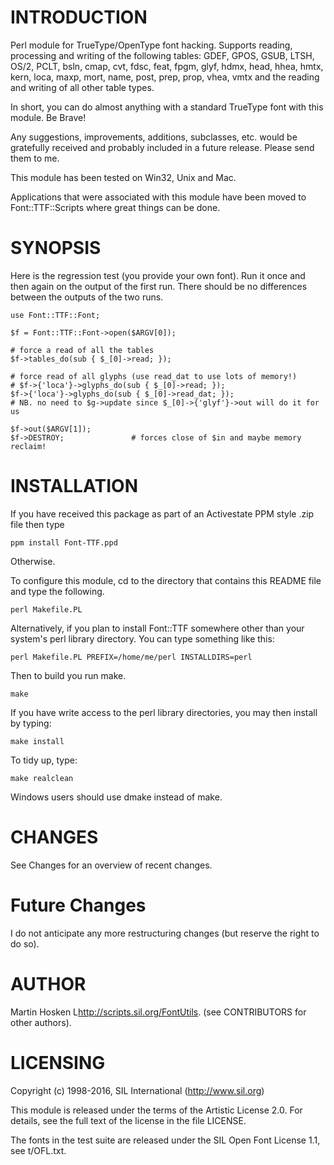 INTRODUCTION
============

Perl module for TrueType/OpenType font hacking. Supports reading, processing and
writing of the following tables: GDEF, GPOS, GSUB, LTSH, OS/2, PCLT,
bsln, cmap, cvt, fdsc, feat, fpgm, glyf, hdmx, head, hhea, hmtx, kern,
loca, maxp, mort, name, post, prep, prop, vhea, vmtx and the reading and
writing of all other table types.

In short, you can do almost anything with a standard TrueType font with
this module. Be Brave!

Any suggestions, improvements, additions, subclasses, etc. would be gratefully
received and probably included in a future release. Please send them to me.

This module has been tested on Win32, Unix and Mac.

Applications that were associated with this module have been moved to
Font::TTF::Scripts where great things can be done.

SYNOPSIS
========

Here is the regression test (you provide your own font). Run it once and then
again on the output of the first run. There should be no differences between
the outputs of the two runs.

    use Font::TTF::Font;

    $f = Font::TTF::Font->open($ARGV[0]);

    # force a read of all the tables
    $f->tables_do(sub { $_[0]->read; });

    # force read of all glyphs (use read_dat to use lots of memory!)
    # $f->{'loca'}->glyphs_do(sub { $_[0]->read; });
    $f->{'loca'}->glyphs_do(sub { $_[0]->read_dat; });
    # NB. no need to $g->update since $_[0]->{'glyf'}->out will do it for us

    $f->out($ARGV[1]);
    $f->DESTROY;               # forces close of $in and maybe memory reclaim!

INSTALLATION
============

If you have received this package as part of an Activestate PPM style .zip file
then type

    ppm install Font-TTF.ppd

Otherwise.

To configure this module, cd to the directory that contains this README file
and type the following.

    perl Makefile.PL

Alternatively, if you plan to install Font::TTF somewhere other than
your system's perl library directory. You can type something like this:

    perl Makefile.PL PREFIX=/home/me/perl INSTALLDIRS=perl

Then to build you run make.

    make

If you have write access to the perl library directories, you may then
install by typing:

    make install

To tidy up, type:

    make realclean

Windows users should use dmake instead of make.

CHANGES
=======

See Changes for an overview of recent changes. 

Future Changes
==============

I do not anticipate any more restructuring changes (but reserve the right to do so).

AUTHOR
======

Martin Hosken L<http://scripts.sil.org/FontUtils>.
(see CONTRIBUTORS for other authors).

LICENSING
=========

Copyright (c) 1998-2016, SIL International (http://www.sil.org) 

This module is released under the terms of the Artistic License 2.0. 
For details, see the full text of the license in the file LICENSE.

The fonts in the test suite are released under the SIL Open Font License 1.1, see t/OFL.txt.

